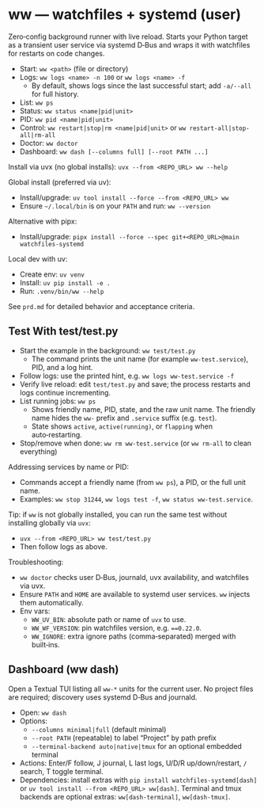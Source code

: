 # ww — watchfiles + systemd (user)

Zero‑config background runner with live reload. Starts your Python target as a transient user service via systemd D‑Bus and wraps it with watchfiles for restarts on code changes.

- Start: `ww <path>` (file or directory)
- Logs: `ww logs <name> -n 100` or `ww logs <name> -f`
  - By default, shows logs since the last successful start; add `-a/--all` for full history.
- List: `ww ps`
- Status: `ww status <name|pid|unit>`
- PID: `ww pid <name|pid|unit>`
- Control: `ww restart|stop|rm <name|pid|unit>` or `ww restart-all|stop-all|rm-all`
- Doctor: `ww doctor`
- Dashboard: `ww dash [--columns full] [--root PATH ...]`

Install via uvx (no global installs): `uvx --from <REPO_URL> ww --help`

Global install (preferred via uv):
- Install/upgrade: `uv tool install --force --from <REPO_URL> ww`
- Ensure `~/.local/bin` is on your `PATH` and run: `ww --version`

Alternative with pipx:
- Install/upgrade: `pipx install --force --spec git+<REPO_URL>@main watchfiles-systemd`

Local dev with uv:
- Create env: `uv venv`
- Install: `uv pip install -e .`
- Run: `.venv/bin/ww --help`

See `prd.md` for detailed behavior and acceptance criteria.

## Test With test/test.py

- Start the example in the background: `ww test/test.py`
  - The command prints the unit name (for example `ww-test.service`), PID, and a log hint.
- Follow logs: use the printed hint, e.g. `ww logs ww-test.service -f`
- Verify live reload: edit `test/test.py` and save; the process restarts and logs continue incrementing.
- List running jobs: `ww ps`
  - Shows friendly name, PID, state, and the raw unit name. The friendly name hides the `ww-` prefix and `.service` suffix (e.g. `test`).
  - State shows `active`, `active(running)`, or `flapping` when auto‑restarting.
- Stop/remove when done: `ww rm ww-test.service` (or `ww rm-all` to clean everything)

Addressing services by name or PID:
- Commands accept a friendly name (from `ww ps`), a PID, or the full unit name.
- Examples: `ww stop 31244`, `ww logs test -f`, `ww status ww-test.service`.

Tip: if `ww` is not globally installed, you can run the same test without installing globally via `uvx`:
- `uvx --from <REPO_URL> ww test/test.py`
- Then follow logs as above.

Troubleshooting:
- `ww doctor` checks user D‑Bus, journald, uvx availability, and watchfiles via uvx.
- Ensure `PATH` and `HOME` are available to systemd user services. `ww` injects them automatically.
- Env vars:
  - `WW_UV_BIN`: absolute path or name of `uvx` to use.
  - `WW_WF_VERSION`: pin watchfiles version, e.g. `==0.22.0`.
  - `WW_IGNORE`: extra ignore paths (comma‑separated) merged with built‑ins.

## Dashboard (ww dash)

Open a Textual TUI listing all `ww-*` units for the current user. No project files are required; discovery uses systemd D‑Bus and journald.

- Open: `ww dash`
- Options:
  - `--columns minimal|full` (default minimal)
  - `--root PATH` (repeatable) to label “Project” by path prefix
  - `--terminal-backend auto|native|tmux` for an optional embedded terminal
- Actions: Enter/F follow, J journal, L last logs, U/D/R up/down/restart, `/` search, T toggle terminal.
- Dependencies: install extras with `pip install watchfiles-systemd[dash]` or `uv tool install --from <REPO_URL> ww[dash]`. Terminal and tmux backends are optional extras: `ww[dash-terminal]`, `ww[dash-tmux]`.
